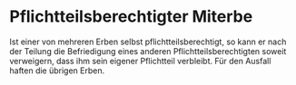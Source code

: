 # Pflichtteilsberechtigter Miterbe

Ist einer von mehreren Erben selbst pflichtteilsberechtigt, so kann er nach der Teilung die Befriedigung eines anderen Pflichtteilsberechtigten soweit verweigern, dass ihm sein eigener Pflichtteil verbleibt. Für den Ausfall haften die übrigen Erben.
